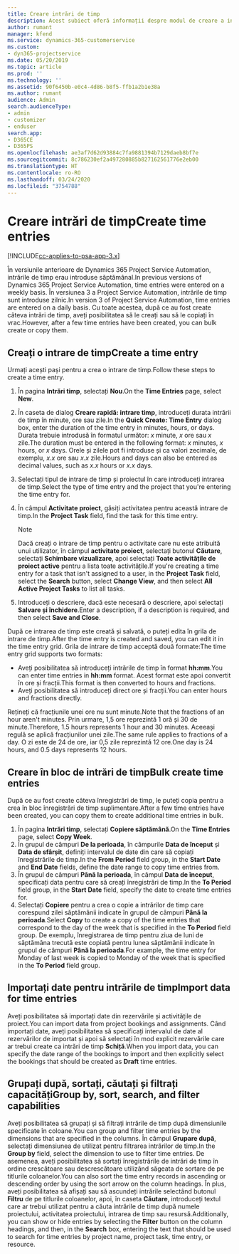 ```yaml
---
title: Creare intrări de timp
description: Acest subiect oferă informații despre modul de creare a intrărilor de timp.
author: rumant
manager: kfend
ms.service: dynamics-365-customerservice
ms.custom:
- dyn365-projectservice
ms.date: 05/20/2019
ms.topic: article
ms.prod: ''
ms.technology: ''
ms.assetid: 90f6450b-e0c4-4d86-b8f5-ffb1a2b1e38a
ms.author: rumant
audience: Admin
search.audienceType:
- admin
- customizer
- enduser
search.app:
- D365CE
- D365PS
ms.openlocfilehash: ae3af7d62d93884c7fa9881394b7129daeb8bf7e
ms.sourcegitcommit: 8c786230ef2a497280885b827162561776e2eb00
ms.translationtype: HT
ms.contentlocale: ro-RO
ms.lasthandoff: 03/24/2020
ms.locfileid: "3754788"
---
```

# <a name="create-time-entries"></a><span data-ttu-id="8a8d6-103">Creare intrări de timp</span><span class="sxs-lookup"><span data-stu-id="8a8d6-103">Create time entries</span></span>

[!INCLUDE[cc-applies-to-psa-app-3.x](../includes/cc-applies-to-psa-app-3x.md)]

<span data-ttu-id="8a8d6-104">În versiunile anterioare de Dynamics 365 Project Service Automation, intrările de timp erau introduse săptămânal.</span><span class="sxs-lookup"><span data-stu-id="8a8d6-104">In previous versions of Dynamics 365 Project Service Automation, time entries were entered on a weekly basis.</span></span> <span data-ttu-id="8a8d6-105">În versiunea 3 a Project Service Automation, intrările de timp sunt introduse zilnic.</span><span class="sxs-lookup"><span data-stu-id="8a8d6-105">In version 3 of Project Service Automation, time entries are entered on a daily basis.</span></span> <span data-ttu-id="8a8d6-106">Cu toate acestea, după ce au fost create câteva intrări de timp, aveți posibilitatea să le creați sau să le copiați în vrac.</span><span class="sxs-lookup"><span data-stu-id="8a8d6-106">However, after a few time entries have been created, you can bulk create or copy them.</span></span>

## <a name="create-a-time-entry"></a><span data-ttu-id="8a8d6-107">Creați o intrare de timp</span><span class="sxs-lookup"><span data-stu-id="8a8d6-107">Create a time entry</span></span>

<span data-ttu-id="8a8d6-108">Urmați acești pași pentru a crea o intrare de timp.</span><span class="sxs-lookup"><span data-stu-id="8a8d6-108">Follow these steps to create a time entry.</span></span>

1. <span data-ttu-id="8a8d6-109">În pagina **Intrări timp**, selectați **Nou**.</span><span class="sxs-lookup"><span data-stu-id="8a8d6-109">On the **Time Entries** page, select **New**.</span></span>
2. <span data-ttu-id="8a8d6-110">În caseta de dialog **Creare rapidă: intrare timp**, introduceți durata intrării de timp în minute, ore sau zile.</span><span class="sxs-lookup"><span data-stu-id="8a8d6-110">In the **Quick Create: Time Entry** dialog box, enter the duration of the time entry in minutes, hours, or days.</span></span> <span data-ttu-id="8a8d6-111">Durata trebuie introdusă în formatul următor: *x* minute, *x* ore sau *x* zile.</span><span class="sxs-lookup"><span data-stu-id="8a8d6-111">The duration must be entered in the following format: *x* minutes, *x* hours, or *x* days.</span></span> <span data-ttu-id="8a8d6-112">Orele și zilele pot fi introduse și ca valori zecimale, de exemplu, *x.x* ore sau *x.x* zile.</span><span class="sxs-lookup"><span data-stu-id="8a8d6-112">Hours and days can also be entered as decimal values, such as *x.x* hours or *x.x* days.</span></span>
3. <span data-ttu-id="8a8d6-113">Selectați tipul de intrare de timp și proiectul în care introduceți intrarea de timp.</span><span class="sxs-lookup"><span data-stu-id="8a8d6-113">Select the type of time entry and the project that you're entering the time entry for.</span></span>
4. <span data-ttu-id="8a8d6-114">În câmpul **Activitate proiect**, găsiți activitatea pentru această intrare de timp.</span><span class="sxs-lookup"><span data-stu-id="8a8d6-114">In the **Project Task** field, find the task for this time entry.</span></span>

    > [!NOTE]
    > <span data-ttu-id="8a8d6-115">Dacă creați o intrare de timp pentru o activitate care nu este atribuită unui utilizator, în câmpul **activitate proiect**, selectați butonul **Căutare**, selectați **Schimbare vizualizare**, apoi selectați **Toate activitățile de proiect active** pentru a lista toate activitățile.</span><span class="sxs-lookup"><span data-stu-id="8a8d6-115">If you're creating a time entry for a task that isn't assigned to a user, in the **Project Task** field, select the **Search** button, select **Change View**, and then select **All Active Project Tasks** to list all tasks.</span></span>

5. <span data-ttu-id="8a8d6-116">Introduceți o descriere, dacă este necesară o descriere, apoi selectați **Salvare și închidere**.</span><span class="sxs-lookup"><span data-stu-id="8a8d6-116">Enter a description, if a description is required, and then select **Save and Close**.</span></span>

<span data-ttu-id="8a8d6-117">După ce intrarea de timp este creată și salvată, o puteți edita în grila de intrare de timp.</span><span class="sxs-lookup"><span data-stu-id="8a8d6-117">After the time entry is created and saved, you can edit it in the time entry grid.</span></span> <span data-ttu-id="8a8d6-118">Grila de intrare de timp acceptă două formate:</span><span class="sxs-lookup"><span data-stu-id="8a8d6-118">The time entry grid supports two formats:</span></span>

- <span data-ttu-id="8a8d6-119">Aveți posibilitatea să introduceți intrările de timp în format **hh:mm**.</span><span class="sxs-lookup"><span data-stu-id="8a8d6-119">You can enter time entries in **hh:mm** format.</span></span> <span data-ttu-id="8a8d6-120">Acest format este apoi convertit în ore și fracții.</span><span class="sxs-lookup"><span data-stu-id="8a8d6-120">This format is then converted to hours and fractions.</span></span>
- <span data-ttu-id="8a8d6-121">Aveți posibilitatea să introduceți direct ore și fracții.</span><span class="sxs-lookup"><span data-stu-id="8a8d6-121">You can enter hours and fractions directly.</span></span>

<span data-ttu-id="8a8d6-122">Rețineți că fracțiunile unei ore nu sunt minute.</span><span class="sxs-lookup"><span data-stu-id="8a8d6-122">Note that the fractions of an hour aren't minutes.</span></span> <span data-ttu-id="8a8d6-123">Prin urmare, 1,5 ore reprezintă 1 oră și 30 de minute.</span><span class="sxs-lookup"><span data-stu-id="8a8d6-123">Therefore, 1.5 hours represents 1 hour and 30 minutes.</span></span> <span data-ttu-id="8a8d6-124">Aceeași regulă se aplică fracțiunilor unei zile.</span><span class="sxs-lookup"><span data-stu-id="8a8d6-124">The same rule applies to fractions of a day.</span></span> <span data-ttu-id="8a8d6-125">O zi este de 24 de ore, iar 0,5 zile reprezintă 12 ore.</span><span class="sxs-lookup"><span data-stu-id="8a8d6-125">One day is 24 hours, and 0.5 days represents 12 hours.</span></span>

## <a name="bulk-create-time-entries"></a><span data-ttu-id="8a8d6-126">Creare în bloc de intrări de timp</span><span class="sxs-lookup"><span data-stu-id="8a8d6-126">Bulk create time entries</span></span>

<span data-ttu-id="8a8d6-127">După ce au fost create câteva înregistrări de timp, le puteți copia pentru a crea în bloc înregistrări de timp suplimentare.</span><span class="sxs-lookup"><span data-stu-id="8a8d6-127">After a few time entries have been created, you can copy them to create additional time entries in bulk.</span></span>

1. <span data-ttu-id="8a8d6-128">În pagina **Intrări timp**, selectați **Copiere săptămână**.</span><span class="sxs-lookup"><span data-stu-id="8a8d6-128">On the **Time Entries** page, select **Copy Week**.</span></span>
2. <span data-ttu-id="8a8d6-129">În grupul de câmpuri **De la perioada**, în câmpurile **Data de început** și **Data de sfârșit**, definiți intervalul de date din care să copiați înregistrările de timp.</span><span class="sxs-lookup"><span data-stu-id="8a8d6-129">In the **From Period** field group, in the **Start Date** and **End Date** fields, define the date range to copy time entries from.</span></span>
3. <span data-ttu-id="8a8d6-130">În grupul de câmpuri **Până la perioada**, în câmpul **Data de început**, specificați data pentru care să creați înregistrări de timp.</span><span class="sxs-lookup"><span data-stu-id="8a8d6-130">In the **To Period** field group, in the **Start Date** field, specify the date to create time entries for.</span></span>
4. <span data-ttu-id="8a8d6-131">Selectați **Copiere** pentru a crea o copie a intrărilor de timp care corespund zilei săptămânii indicate în grupul de câmpuri **Până la perioada**.</span><span class="sxs-lookup"><span data-stu-id="8a8d6-131">Select **Copy** to create a copy of the time entries that correspond to the day of the week that is specified in the **To Period** field group.</span></span> <span data-ttu-id="8a8d6-132">De exemplu, înregistrarea de timp pentru ziua de luni de săptămâna trecută este copiată pentru lunea săptămânii indicate în grupul de câmpuri **Până la perioada**.</span><span class="sxs-lookup"><span data-stu-id="8a8d6-132">For example, the time entry for Monday of last week is copied to Monday of the week that is specified in the **To Period** field group.</span></span>

## <a name="import-data-for-time-entries"></a><span data-ttu-id="8a8d6-133">Importați date pentru intrările de timp</span><span class="sxs-lookup"><span data-stu-id="8a8d6-133">Import data for time entries</span></span>

<span data-ttu-id="8a8d6-134">Aveți posibilitatea să importați date din rezervările și activitățile de proiect.</span><span class="sxs-lookup"><span data-stu-id="8a8d6-134">You can import data from project bookings and assignments.</span></span> <span data-ttu-id="8a8d6-135">Când importați date, aveți posibilitatea să specificați intervalul de date al rezervărilor de importat și apoi să selectați în mod explicit rezervările care ar trebui create ca intrări de timp **Schiță**.</span><span class="sxs-lookup"><span data-stu-id="8a8d6-135">When you import data, you can specify the date range of the bookings to import and then explicitly select the bookings that should be created as **Draft** time entries.</span></span>

## <a name="group-by-sort-search-and-filter-capabilities"></a><span data-ttu-id="8a8d6-136">Grupați după, sortați, căutați și filtrați capacități</span><span class="sxs-lookup"><span data-stu-id="8a8d6-136">Group by, sort, search, and filter capabilities</span></span>

<span data-ttu-id="8a8d6-137">Aveți posibilitatea să grupați și să filtrați intrările de timp după dimensiunile specificate în coloane.</span><span class="sxs-lookup"><span data-stu-id="8a8d6-137">You can group and filter time entries by the dimensions that are specified in the columns.</span></span> <span data-ttu-id="8a8d6-138">În câmpul **Grupare după**, selectați dimensiunea de utilizat pentru filtrarea intrărilor de timp.</span><span class="sxs-lookup"><span data-stu-id="8a8d6-138">In the **Group by** field, select the dimension to use to filter time entries.</span></span> <span data-ttu-id="8a8d6-139">De asemenea, aveți posibilitatea să sortați înregistrările de intrări de timp în ordine crescătoare sau descrescătoare utilizând săgeata de sortare de pe titlurile coloanelor.</span><span class="sxs-lookup"><span data-stu-id="8a8d6-139">You can also sort the time entry records in ascending or descending order by using the sort arrow on the column headings.</span></span> <span data-ttu-id="8a8d6-140">În plus, aveți posibilitatea să afișați sau să ascundeți intrările selectând butonul **Filtru** de pe titlurile coloanelor, apoi, în caseta **Căutare**, introduceți textul care ar trebui utilizat pentru a căuta intrările de timp după numele proiectului, activitatea proiectului, intrarea de timp sau resursă.</span><span class="sxs-lookup"><span data-stu-id="8a8d6-140">Additionally, you can show or hide entries by selecting the **Filter** button on the column headings, and then, in the **Search** box, entering the text that should be used to search for time entries by project name, project task, time entry, or resource.</span></span>
